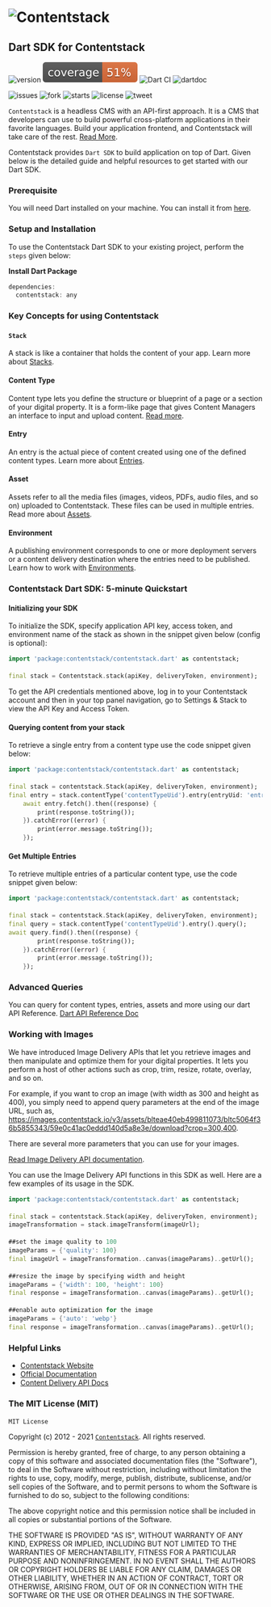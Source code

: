
# ![Contentstack](https://www.contentstack.com/docs/static/images/contentstack.png)

## Dart SDK for Contentstack

![version](https://img.shields.io/github/v/release/contentstack/contentstack-dart)
![Coverage](https://raw.githubusercontent.com/contentstack/contentstack-dart/ae680c33d9efe68938bde585f72b12cca442c7a7/coverage_badge.svg)
![Dart CI](https://github.com/contentstack/contentstack-dart/workflows/Dart%20CI/badge.svg)
![dartdoc](https://img.shields.io/badge/dartdoc-latest-<green>.svg)

![issues](https://img.shields.io/github/issues/contentstack/contentstack-dart)
![fork](https://img.shields.io/github/forks/contentstack/contentstack-dart)
![starts](https://img.shields.io/github/stars/contentstack/contentstack-dart)
![license](https://img.shields.io/github/license/contentstack/contentstack-dart)
![tweet](https://img.shields.io/twitter/url?url=https%3A%2F%2Fgithub.com%2Fcontentstack%2Fcontentstack-dart%2Ftree%2Fdevelopment)


`Contentstack` is a headless CMS with an API-first approach.
It is a CMS that developers can use to build powerful cross-platform applications
in their favorite languages. Build your application frontend, and Contentstack will
take care of the rest.
[Read More](https://www.contentstack.com/).

Contentstack provides `Dart SDK` to build application on top of Dart.
Given below is the detailed guide and helpful resources to get started with our Dart SDK.

### Prerequisite

You will need Dart installed on your machine.
You can install it from [here](https://dart.dev/get-dart).

### Setup and Installation

To use the Contentstack Dart SDK to your existing project, perform the `steps` given below:

**Install Dart Package**

```Dart
dependencies:
  contentstack: any
```

### Key Concepts for using Contentstack

#### `Stack`

A stack is like a container that holds the content of your app.
Learn more about [Stacks](https://www.contentstack.com/docs/developers/set-up-stack/about-stack/).

#### Content Type

Content type lets you define the structure or blueprint of a page or a section of your digital property.
It is a form-like page that gives Content Managers an interface to input and upload content.
[Read more](https://www.contentstack.com/docs/developers/apis/content-delivery-api/#content-types).

#### Entry

An entry is the actual piece of content created using one of the defined content types.
Learn more about [Entries](https://www.contentstack.com/docs/developers/apis/content-delivery-api/#entries).

#### Asset

Assets refer to all the media files (images, videos, PDFs, audio files, and so on) uploaded to Contentstack.
These files can be used in multiple entries.
Read more about [Assets](https://www.contentstack.com/docs/developers/apis/content-delivery-api/#assets).

#### Environment

A publishing environment corresponds to one or more deployment servers or a content delivery
destination where the entries need to be published.
Learn how to work with [Environments](https://www.contentstack.com/docs/developers/set-up-environments/about-environments/).

### Contentstack Dart SDK: 5-minute Quickstart

#### __Initializing your SDK__

To initialize the SDK, specify application  API key, access token, and environment name of the stack
as shown in the snippet given below (config is optional):

```dart
import 'package:contentstack/contentstack.dart' as contentstack;

final stack = Contentstack.stack(apiKey, deliveryToken, environment);
```

To get the API credentials mentioned above, log in to your Contentstack account and then in your
top panel navigation, go to Settings & Stack to view the API Key and Access Token.

#### Querying content from your stack

To retrieve a single entry from a content type use the code snippet given below:

```dart
import 'package:contentstack/contentstack.dart' as contentstack;

final stack = contentstack.Stack(apiKey, deliveryToken, environment);
final entry = stack.contentType('contentTypeUid').entry(entryUid: 'entryUid');
    await entry.fetch().then((response) {
        print(response.toString());
    }).catchError((error) {
        print(error.message.toString());
    });
```

#### Get Multiple Entries

To retrieve multiple entries of a particular content type, use the code snippet given below:

```dart
import 'package:contentstack/contentstack.dart' as contentstack;

final stack = contentstack.Stack(apiKey, deliveryToken, environment);
final query = stack.contentType('contentTypeUid').entry().query();
await query.find().then((response) {
        print(response.toString());
    }).catchError((error) {
        print(error.message.toString());
    });
```

### Advanced Queries

You can query for content types, entries, assets and more using our dart API Reference.
[Dart API Reference Doc](https://www.contentstack.com/docs/platforms/dart/api-reference/)

### Working with Images

We have introduced Image Delivery APIs that let you retrieve images and then manipulate and optimize
them for your digital properties. It lets you perform a host of other actions such as crop, trim,
resize, rotate, overlay, and so on.

For example, if you want to crop an image (with width as 300 and height as 400), you simply need to
append query parameters at the end of the image URL,
such as, https://images.contentstack.io/v3/assets/blteae40eb499811073/bltc5064f36b5855343/59e0c41ac0eddd140d5a8e3e/download?crop=300,400.

There are several more parameters that you can use for your images.

[Read Image Delivery API documentation](https://www.contentstack.com/docs/developers/apis/image-delivery-api/).

You can use the Image Delivery API functions in this SDK as well. Here are a few examples of its usage in the SDK.

```dart
import 'package:contentstack/contentstack.dart' as contentstack;

final stack = contentstack.Stack(apiKey, deliveryToken, environment);
imageTransformation = stack.imageTransform(imageUrl);

##set the image quality to 100
imageParams = {'quality': 100}
final imageUrl = imageTransformation..canvas(imageParams)..getUrl();

##resize the image by specifying width and height
imageParams = {'width': 100, 'height': 100}
final response = imageTransformation..canvas(imageParams)..getUrl();

##enable auto optimization for the image
imageParams = {'auto': 'webp'}
final response = imageTransformation..canvas(imageParams)..getUrl();
```

### Helpful Links

- [Contentstack Website](https://www.contentstack.com)
- [Official Documentation](https://contentstack.com/docs)
- [Content Delivery API Docs](https://www.contentstack.com/docs/developers/apis/content-delivery-api/)

### The MIT License (MIT)

`MIT License`

Copyright (c) 2012 - 2021
[`Contentstack`](https://www.contentstack.com/). All rights reserved.

Permission is hereby granted, free of charge, to any person obtaining a copy
of this software and associated documentation files (the "Software"), to deal
in the Software without restriction, including without limitation the rights
to use, copy, modify, merge, publish, distribute, sublicense, and/or sell
copies of the Software, and to permit persons to whom the Software is
furnished to do so, subject to the following conditions:

The above copyright notice and this permission notice shall be included in all
copies or substantial portions of the Software.

THE SOFTWARE IS PROVIDED "AS IS", WITHOUT WARRANTY OF ANY KIND, EXPRESS OR
IMPLIED, INCLUDING BUT NOT LIMITED TO THE WARRANTIES OF MERCHANTABILITY,
FITNESS FOR A PARTICULAR PURPOSE AND NONINFRINGEMENT. IN NO EVENT SHALL THE
AUTHORS OR COPYRIGHT HOLDERS BE LIABLE FOR ANY CLAIM, DAMAGES OR OTHER
LIABILITY, WHETHER IN AN ACTION OF CONTRACT, TORT OR OTHERWISE, ARISING FROM,
OUT OF OR IN CONNECTION WITH THE SOFTWARE OR THE USE OR OTHER DEALINGS IN THE
SOFTWARE.
